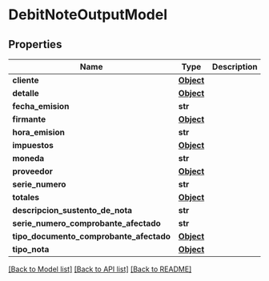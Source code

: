 # DebitNoteOutputModel

## Properties
Name | Type | Description | Notes
------------ | ------------- | ------------- | -------------
**cliente** | [**Object**](Object.md) |  | 
**detalle** | [**Object**](Object.md) |  | [optional] 
**fecha_emision** | **str** |  | [optional] 
**firmante** | [**Object**](Object.md) |  | 
**hora_emision** | **str** |  | [optional] 
**impuestos** | [**Object**](Object.md) |  | 
**moneda** | **str** |  | [optional] 
**proveedor** | [**Object**](Object.md) |  | 
**serie_numero** | **str** |  | [optional] 
**totales** | [**Object**](Object.md) |  | 
**descripcion_sustento_de_nota** | **str** |  | [optional] 
**serie_numero_comprobante_afectado** | **str** |  | [optional] 
**tipo_documento_comprobante_afectado** | [**Object**](Object.md) |  | 
**tipo_nota** | [**Object**](Object.md) |  | 

[[Back to Model list]](../README.md#documentation-for-models) [[Back to API list]](../README.md#documentation-for-api-endpoints) [[Back to README]](../README.md)

